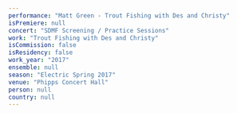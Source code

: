 ```yaml
---
performance: "Matt Green - Trout Fishing with Des and Christy"
isPremiere: null
concert: "SDMF Screening / Practice Sessions"
work: "Trout Fishing with Des and Christy"
isCommission: false
isResidency: false
work_year: "2017"
ensemble: null
season: "Electric Spring 2017"
venue: "Phipps Concert Hall"
person: null
country: null
---
```


